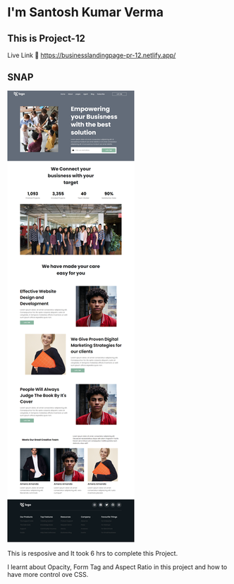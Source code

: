 # I'm Santosh Kumar Verma

## This is Project-12

Live Link 🔗
https://businesslandingpage-pr-12.netlify.app/

## SNAP

![SNAP](./Snap/Project-12.png)

This is resposive and
It took 6 hrs to complete this Project.

I learnt about Opacity, Form Tag and Aspect Ratio in this project and how to have more control ove CSS.